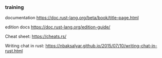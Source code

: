 ### training 


documentation
https://doc.rust-lang.org/beta/book/title-page.html

edition docs
https://doc.rust-lang.org/edition-guide/


Cheat sheet:
https://cheats.rs/

Writing chat in rust:
https://nbaksalyar.github.io/2015/07/10/writing-chat-in-rust.html


